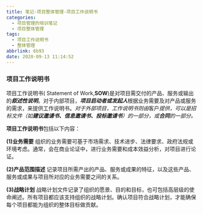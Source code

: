 ```yaml
---
title: 笔记-项目整体管理-项目工作说明书
categories:
  - 项目管理的培训笔记
  - 项目整体管理
tags:
  - 项目工作说明书
  - 整体管理
abbrlink: 6b93
date: 2020-09-13 11:14:52
---
```


### 项目工作说明书

项目工作说明书( Statement of Work,**SOW**)是对项目需交付的产品、服务或输出的***叙述性说明***。对于内部项目，***项目启动者或发起人***根据业务需要及对产品或服务的需求，来提供工作说明书。*对于外部项目，工作说明书则由*客户*提供，可以是招标文件（如**建议邀请书、信息邀请书、投标邀请书**）的一部分，或**合同**的一部分。*

**项目工作说明书**包括以下内容：

**(1)业务需要**
组织的业务需要可基于市场需求、技术进步、法律要求、政府法规或环境考虑。通常，会在商业论证中，进行业务需要和成本效益分析，对项目进行论证。

**(2)产品范围描述**
记录项目所需产出的产品、服务或成果的特征，以及这些产品、服务或成果与项目所对应的业务需要之间的关系。

**(3)战略计划**
战略计划文件记录了组织的愿景、目的和目标，也可包括高层级的使命阐述。所有项目都应该支持组织的战略计划。确认项目符合战略计划，才能确保每个项目都能为组织的整体目标做贡献。
